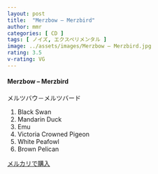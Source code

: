 ```yaml
---
layout: post
title:  "Merzbow – Merzbird"
author: mmr
categories: [ CD ]
tags: [ ノイズ, エクスペリメンタル ]
image: ../assets/images/Merzbow – Merzbird.jpg
rating: 3.5
v-rating: VG
---
```


#### Merzbow – Merzbird

メルツバウ－メルツバード

1. Black Swan
2. Mandarin Duck
3. Emu
4. Victoria Crowned Pigeon
5. White Peafowl
6. Brown Pelican

[メルカリで購入](https://jp.mercari.com/item/m86594770909)


